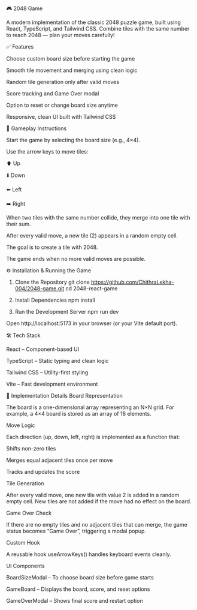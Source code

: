 🎮 2048 Game

A modern implementation of the classic 2048 puzzle game, built using React, TypeScript, and Tailwind CSS.
Combine tiles with the same number to reach 2048 — plan your moves carefully!

✅ Features

Choose custom board size before starting the game

Smooth tile movement and merging using clean logic

Random tile generation only after valid moves

Score tracking and Game Over modal

Option to reset or change board size anytime

Responsive, clean UI built with Tailwind CSS

🧩 Gameplay Instructions

Start the game by selecting the board size (e.g., 4×4).

Use the arrow keys to move tiles:

⬆️ Up

⬇️ Down

⬅️ Left

➡️ Right

When two tiles with the same number collide, they merge into one tile with their sum.

After every valid move, a new tile (2) appears in a random empty cell.

The goal is to create a tile with 2048.

The game ends when no more valid moves are possible.

⚙️ Installation & Running the Game
1. Clone the Repository
git clone https://github.com/ChithraLekha-004/2048-game.git
cd 2048-react-game

2. Install Dependencies
npm install

3. Run the Development Server
npm run dev


Open http://localhost:5173
 in your browser (or your Vite default port).

🛠️ Tech Stack

React – Component-based UI

TypeScript – Static typing and clean logic

Tailwind CSS – Utility-first styling

Vite – Fast development environment

📝 Implementation Details
Board Representation

The board is a one-dimensional array representing an N×N grid.
For example, a 4×4 board is stored as an array of 16 elements.

Move Logic

Each direction (up, down, left, right) is implemented as a function that:

Shifts non-zero tiles

Merges equal adjacent tiles once per move

Tracks and updates the score

Tile Generation

After every valid move, one new tile with value 2 is added in a random empty cell.
New tiles are not added if the move had no effect on the board.

Game Over Check

If there are no empty tiles and no adjacent tiles that can merge,
the game status becomes “Game Over”, triggering a modal popup.

Custom Hook

A reusable hook useArrowKeys() handles keyboard events cleanly.

UI Components

BoardSizeModal – To choose board size before game starts

GameBoard – Displays the board, score, and reset options

GameOverModal – Shows final score and restart option